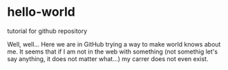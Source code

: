 # hello-world
tutorial for github repository

Well, well... Here we are in GitHub trying a way to make world knows about me. It seems that if I am not in the web with something (not somethig let's say anything, it does not matter what...) my carrer does not even exist. 
